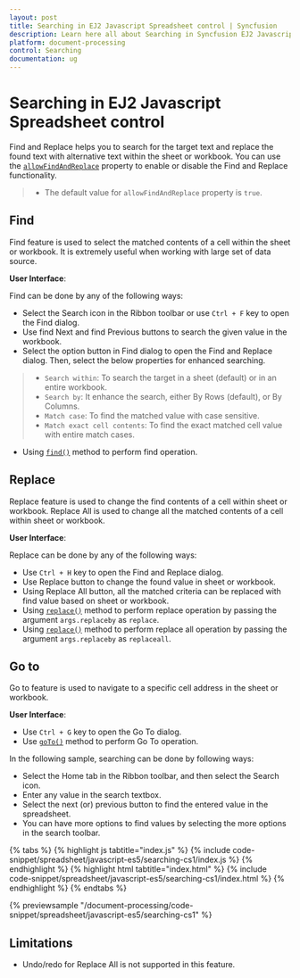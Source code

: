 ```yaml
---
layout: post
title: Searching in EJ2 Javascript Spreadsheet control | Syncfusion
description: Learn here all about Searching in Syncfusion EJ2 Javascript Spreadsheet control of Syncfusion Essential JS 2 and more.
platform: document-processing
control: Searching 
documentation: ug
---
```


# Searching in EJ2 Javascript Spreadsheet control

Find and Replace helps you to search for the target text and replace the found text with alternative text within the sheet or workbook. You can use the [`allowFindAndReplace`](https://ej2.syncfusion.com/javascript/documentation/api/spreadsheet/#allowfindandreplace) property to enable or disable the Find and Replace functionality.
 
> * The default value for `allowFindAndReplace` property is `true`.

## Find

Find feature is used to select the matched contents of a cell within the sheet or workbook. It is extremely useful when working with large set of data source.

**User Interface**:

Find can be done by any of the following ways:

* Select the Search icon in the Ribbon toolbar or use `Ctrl + F` key to open the Find dialog.
* Use find Next and find Previous buttons to search the given value in the workbook.
* Select the option button in Find dialog to open the Find and Replace dialog. Then, select the below properties for enhanced searching.

> * `Search within`: To search the target in a sheet (default) or in an entire workbook.
> * `Search by`: It enhance the search, either By Rows (default), or By Columns.
> * `Match case`: To find the matched value with case sensitive.
> * `Match exact cell contents`: To find the exact matched cell value with entire match cases.

* Using [`find()`](https://ej2.syncfusion.com/javascript/documentation/api/spreadsheet/#find) method to perform find operation.

## Replace

Replace feature is used to change the find contents of a cell within sheet or workbook. Replace All is used to change all the matched contents of a cell within sheet or workbook.

**User Interface**:

Replace can be done by any of the following ways:

* Use `Ctrl + H` key to open the Find and Replace dialog.
* Use Replace button to change the found value in sheet or workbook.
* Using Replace All button, all the matched criteria can be replaced with find value based on sheet or workbook.
* Using [`replace()`](https://ej2.syncfusion.com/javascript/documentation/api/spreadsheet/#replace) method to perform replace operation by passing the argument `args.replaceby` as `replace`.
* Using [`replace()`](https://ej2.syncfusion.com/javascript/documentation/api/spreadsheet/#replace) method to perform replace all operation by passing the argument `args.replaceby` as `replaceall`.

## Go to

Go to feature is used to navigate to a specific cell address in the sheet or workbook.

**User Interface**:

* Use `Ctrl + G` key to open the Go To dialog.
* Use [`goTo()`](https://ej2.syncfusion.com/javascript/documentation/api/spreadsheet/#goto) method to perform Go To operation.

In the following sample, searching can be done by following ways:

* Select the Home tab in the Ribbon toolbar, and then select the Search icon.
* Enter any value in the search textbox.
* Select the next (or) previous button to find the entered value in the spreadsheet.
* You can have more options to find values by selecting the more options in the search toolbar.

{% tabs %}
{% highlight js tabtitle="index.js" %}
{% include code-snippet/spreadsheet/javascript-es5/searching-cs1/index.js %}
{% endhighlight %}
{% highlight html tabtitle="index.html" %}
{% include code-snippet/spreadsheet/javascript-es5/searching-cs1/index.html %}
{% endhighlight %}
{% endtabs %}

{% previewsample "/document-processing/code-snippet/spreadsheet/javascript-es5/searching-cs1" %}

## Limitations

* Undo/redo for Replace All is not supported in this feature.
